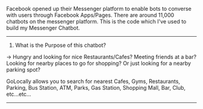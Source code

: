 Facebook opened up their Messenger platform to enable bots to converse with users through Facebook Apps/Pages.
There are around 11,000 chatbots on the messenger platform. This is the code which I've used to build 
my Messenger Chatbot.

***************************************************
1. What is the Purpose of this chatbot?

-> Hungry and looking for nice Restaurants/Cafes?
Meeting friends at a bar? 
Looking for nearby places to go for shopping?
Or just looking for a nearby parking spot?

GoLocally allows you to search for nearest Cafes, Gyms, Restaurants, Parking, Bus Station, ATM, Parks, Gas Station,
Shopping Mall, Bar, Club, etc...etc... 

***************************************************

   

